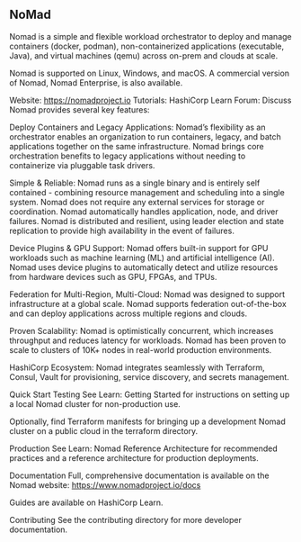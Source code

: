 ## NoMad
Nomad is a simple and flexible workload orchestrator to deploy and manage containers (docker, podman), non-containerized applications (executable, Java), and virtual machines (qemu) across on-prem and clouds at scale.

Nomad is supported on Linux, Windows, and macOS. A commercial version of Nomad, Nomad Enterprise, is also available.

Website: https://nomadproject.io
Tutorials: HashiCorp Learn
Forum: Discuss
Nomad provides several key features:

Deploy Containers and Legacy Applications: Nomad’s flexibility as an orchestrator enables an organization to run containers, legacy, and batch applications together on the same infrastructure. Nomad brings core orchestration benefits to legacy applications without needing to containerize via pluggable task drivers.

Simple & Reliable: Nomad runs as a single binary and is entirely self contained - combining resource management and scheduling into a single system. Nomad does not require any external services for storage or coordination. Nomad automatically handles application, node, and driver failures. Nomad is distributed and resilient, using leader election and state replication to provide high availability in the event of failures.

Device Plugins & GPU Support: Nomad offers built-in support for GPU workloads such as machine learning (ML) and artificial intelligence (AI). Nomad uses device plugins to automatically detect and utilize resources from hardware devices such as GPU, FPGAs, and TPUs.

Federation for Multi-Region, Multi-Cloud: Nomad was designed to support infrastructure at a global scale. Nomad supports federation out-of-the-box and can deploy applications across multiple regions and clouds.

Proven Scalability: Nomad is optimistically concurrent, which increases throughput and reduces latency for workloads. Nomad has been proven to scale to clusters of 10K+ nodes in real-world production environments.

HashiCorp Ecosystem: Nomad integrates seamlessly with Terraform, Consul, Vault for provisioning, service discovery, and secrets management.

Quick Start
Testing
See Learn: Getting Started for instructions on setting up a local Nomad cluster for non-production use.

Optionally, find Terraform manifests for bringing up a development Nomad cluster on a public cloud in the terraform directory.

Production
See Learn: Nomad Reference Architecture for recommended practices and a reference architecture for production deployments.

Documentation
Full, comprehensive documentation is available on the Nomad website: https://www.nomadproject.io/docs

Guides are available on HashiCorp Learn.

Contributing
See the contributing directory for more developer documentation.
